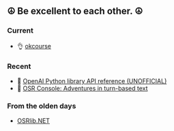 ## ☮️ Be excellent to each other. ☮️

### Current

- 👌 [okcourse](https://github.com/mmacy/okcourse)

### Recent

- 🐍 [OpenAI Python library API reference (UNOFFICIAL)](https://mmacy.github.io/openai-python/)
- 🎲 [OSR Console: Adventures in turn-based text](https://github.com/osrapps/osr-console)

### From the olden days

-  [OSRlib.NET](https://github.com/mmacy/osrlib-dotnet)
